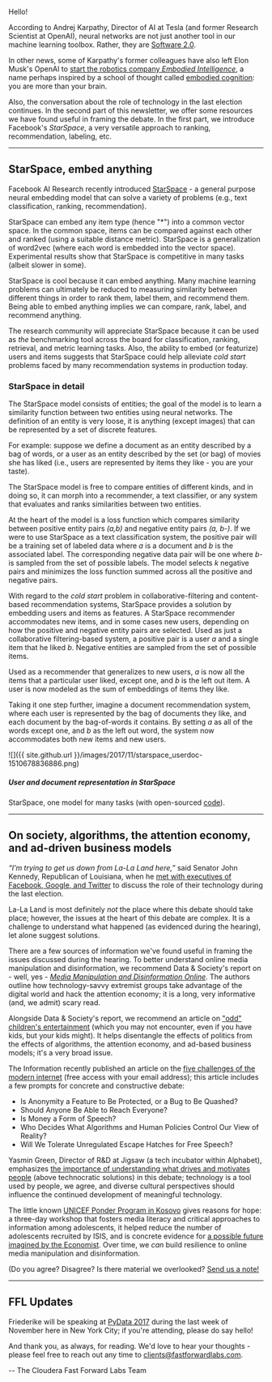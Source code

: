 Hello!

According to Andrej Karpathy, Director of AI at Tesla (and former Research Scientist at OpenAI), neural networks are not just another tool in our machine learning toolbox. Rather, they are [Software 2.0](https://medium.com/@karpathy/software-2-0-a64152b37c35). 

In other news, some of Karpathy's former colleagues have also left Elon Musk's OpenAI to [start the robotics company *Embodied Intelligence*](https://www.nytimes.com/2017/11/06/technology/artificial-intelligence-start-up.html), a name perhaps inspired by a school of thought called [embodied cognition](https://blogs.scientificamerican.com/guest-blog/a-brief-guide-to-embodied-cognition-why-you-are-not-your-brain/): you are more than your brain.

Also, the conversation about the role of technology in the last election continues. In the second part of this newsletter, we offer some resources we have found useful in framing the debate. In the first part, we introduce Facebook's *StarSpace*, a very versatile approach to ranking, recommendation, labeling, etc.

---

## StarSpace, embed anything

Facebook AI Research recently introduced [StarSpace](https://arxiv.org/abs/1709.03856) - a general purpose neural embedding model that can solve a variety of problems (e.g., text classification, ranking, recommendation). 

StarSpace can embed any item type (hence "*") into a common vector space. In the common space, items can be compared against each other and ranked (using a suitable distance metric). StarSpace is a generalization of word2vec (where each word is embedded into the vector space). Experimental results show that StarSpace is competitive in many tasks (albeit slower in some).

StarSpace is cool because it can embed anything. Many machine learning problems can ultimately be reduced to measuring similarity between different things in order to rank them, label them, and recommend them. Being able to embed anything implies we can compare, rank, label, and recommend anything. 

The research community will appreciate StarSpace because it can be used as *the* benchmarking tool across the board for classification, ranking, retrieval, and metric learning tasks. Also, the ability to embed (or featurize) users and items suggests that StarSpace could help alleviate _cold start_ problems faced by many recommendation systems in production today.

### StarSpace in detail

The StarSpace model consists of entities; the goal of the model is to learn a similarity function between two entities using neural networks. The definition of an entity is very loose, it is anything (except images) that can be represented by a set of discrete features. 

For example: suppose we define a document as an entity described by a bag of words, or a user as an entity described by the set (or bag) of movies she has liked (i.e., users are represented by items they like - you are your taste).

The StarSpace model is free to compare entities of different kinds, and in doing so, it can morph into a recommender, a text classifier, or any system that evaluates and ranks similarities between two entities. 

At the heart of the model is a loss function which compares similarity between positive entity pairs *(a,b)* and negative entity pairs *(a, b-)*. If we were to use StarSpace as a text classification system, the positive pair will be a training set of labeled data where *a* is a document and *b* is the associated label. The corresponding negative data pair will be one where *b-* is sampled from the set of possible labels. The model selects *k* negative pairs and minimizes the loss function summed across all the positive and negative pairs.

With regard to the *cold start* problem in collaborative-filtering and content-based recommendation systems, StarSpace provides a solution by embedding users and items as features. A StarSpace recommender accommodates new items, and in some cases new users, depending on how the positive and negative entity pairs are selected. Used as just a collaborative filtering-based system, a positive pair is a user *a* and a single item that he liked *b*. Negative entities are sampled from the set of possible items. 

Used as a recommender that generalizes to new users, *a* is now all the items that a particular user liked, except one, and *b* is the left out item. A user is now modeled as the sum of embeddings of items they like. 

Taking it one step further, imagine a document recommendation system, where each user is represented by the bag of documents they like, and each document by the bag-of-words it contains. By setting *a* as all of the words except one, and *b* as the left out word, the system now accommodates both new items and new users.

![]({{ site.github.url }}/images/2017/11/starspace_userdoc-1510678836886.png)
##### User and document representation in StarSpace

StarSpace, one model for many tasks (with open-sourced [code](https://github.com/facebookresearch/StarSpace)).

---

## On society, algorithms, the attention economy, and ad-driven business models

*“I’m trying to get us down from La-La Land here,”* said Senator John Kennedy, Republican of Louisiana, when he [met with executives of Facebook, Google, and Twitter](https://www.nytimes.com/2017/10/31/us/politics/facebook-twitter-google-hearings-congress.html?_r=0) to discuss the role of their technology during the last election. 

La-La Land is most definitely *not* the place where this debate should take place; however, the issues at the heart of this debate are complex. It is a challenge to understand what happened (as evidenced during the hearing), let alone suggest solutions.

There are a few sources of information we've found useful in framing the issues discussed during the hearing. To better understand online media manipulation and disinformation, we recommend Data & Society's report on - well, yes - [*Media Manipulation and Disinformation Online*](https://datasociety.net/output/media-manipulation-and-disinfo-online/). The authors outline how technology-savvy extremist groups take advantage of the digital world and hack the attention economy; it is a long, very informative (and, we admit) scary read.

Alongside Data & Society's report, we recommend an article on ["odd" children's entertainment](https://medium.com/@jamesbridle/something-is-wrong-on-the-internet-c39c471271d2) (which you may not encounter, even if you have kids, but your kids might). It helps disentangle the effects of politics from the effects of algorithms, the attention economy, and ad-based business models; it's a very broad issue.

The Information recently published an article on the [five challenges of the modern internet](go.theinformation.com/895c2b7cd80c7c08) (free access with your email address); this article includes a few prompts for concrete and constructive debate:

 - Is Anonymity a Feature to Be Protected, or a Bug to Be Quashed?
 - Should Anyone Be Able to Reach Everyone?
 - Is Money a Form of Speech?
 - Who Decides What Algorithms and Human Policies Control Our View of Reality?
 - Will We Tolerate Unregulated Escape Hatches for Free Speech?

Yasmin Green, Director of R&D at Jigsaw (a tech incubator within Alphabet), emphasizes [the importance of understanding what drives and motivates people](https://www.technologyreview.com/s/609419/the-woman-battling-hate-speech-censorship-and-extremism-online-and-off/) (above technocratic solutions) in this debate; technology is a tool used by people, we agree, and diverse cultural perspectives should influence the continued development of meaningful technology.

The little known [UNICEF Ponder Program in Kosovo](http://www.ponder-ks.org/about/what-is-ponder/) gives reasons for hope: a three-day workshop that fosters media literacy and critical approaches to information among adolescents, it helped reduce the number of adolescents recruited by ISIS, and is concrete evidence for [a possible future imagined by the Economist](https://www.economist.com/news/leaders/21730871-facebook-google-and-twitter-were-supposed-save-politics-good-information-drove-out). Over time, we *can* build resilience to online media manipulation and disinformation.

(Do you agree? Disagree? Is there material we overlooked? [Send us a note!](mailto:clients@fastforwardlabs.com)

---

## FFL Updates 

Friederike will be speaking at [PyData 2017](https://pydata.org/nyc2017/) during the last week of November here in New York City; if you're attending, please do say hello!  

And thank you, as always, for reading.  We'd love to hear your thoughts - please feel free to reach out any time to clients@fastforwardlabs.com.

-- The Cloudera Fast Forward Labs Team
